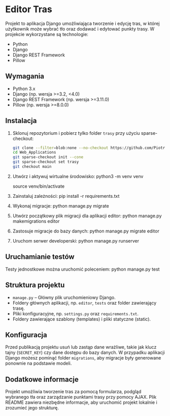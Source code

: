 # Editor Tras

Projekt to aplikacja Django umożliwiająca tworzenie i edycję tras, w której użytkownik może wybrać tło oraz dodawać i edytować punkty trasy. W projekcie wykorzystane są technologie:
- Python
- Django
- Django REST Framework
- Pillow

## Wymagania

- Python 3.x
- Django (np. wersja >=3.2, <4.0)
- Django REST Framework (np. wersja >=3.11.0)
- Pillow (np. wersja >=8.0.0)

## Instalacja

1. Sklonuj repozytorium i pobierz tylko folder `trasy` przy użyciu sparse-checkout:
   ```bash
   git clone --filter=blob:none --no-checkout https://github.com/PiotrDudziak/Web_Applications.git
   cd Web_Applications
   git sparse-checkout init --cone
   git sparse-checkout set trasy
   git checkout main
2. Utwórz i aktywuj wirtualne środowisko:
    python3 -m venv venv 
    
    source venv/bin/activate
3. Zainstaluj zależności:
   pip install -r requirements.txt
4. Wykonaj migracje:
    python manage.py migrate
5. Utwórz początkowy plik migracji dla aplikacji editor:
    python manage.py makemigrations editor
6. Zastosuje migracje do bazy danych:
    python manage.py migrate editor
7. Uruchom serwer developerski:
    python manage.py runserver

## Uruchamianie testów

Testy jednostkowe można uruchomić poleceniem:
    python manage.py test

## Struktura projektu

- `manage.py` – Główny plik uruchomieniowy Django.
- Foldery głównych aplikacji, np. `editor`, `tests` oraz folder zawierający trasę.
- Pliki konfiguracyjne, np. `settings.py` oraz `requirements.txt`.
- Foldery zawierające szablony (templates) i pliki statyczne (static).

## Konfiguracja

Przed publikacją projektu usuń lub zastąp dane wrażliwe, takie jak klucz tajny (`SECRET_KEY`) czy dane dostępu do bazy danych.
W przypadku aplikacji Django możesz pominąć folder `migrations`, aby migracje były generowane ponownie na podstawie modeli.

## Dodatkowe informacje

Projekt umożliwia tworzenie tras za pomocą formularza, podgląd wybranego tła oraz zarządzanie punktami trasy przy pomocy AJAX. 
Plik README zawiera niezbędne informacje, aby uruchomić projekt lokalnie i zrozumieć jego strukturę.
